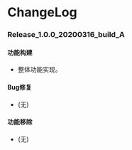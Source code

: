 # ChangeLog

### Release_1.0.0_20200316_build_A

#### 功能构建

- 整体功能实现。

#### Bug修复

- (无)

#### 功能移除

- (无)
